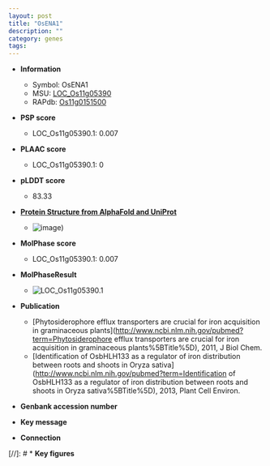```yaml
---
layout: post
title: "OsENA1"
description: ""
category: genes
tags: 
---
```


* **Information**  
    + Symbol: OsENA1  
    + MSU: [LOC_Os11g05390](http://rice.plantbiology.msu.edu/cgi-bin/ORF_infopage.cgi?orf=LOC_Os11g05390)  
    + RAPdb: [Os11g0151500](http://rapdb.dna.affrc.go.jp/viewer/gbrowse_details/irgsp1?name=Os11g0151500)  

* **PSP score**  
    + LOC_Os11g05390.1: 0.007 

* **PLAAC score**  
    + LOC_Os11g05390.1: 0 

* **pLDDT score**
    + 83.33

* **[Protein Structure from AlphaFold and UniProt](https://www.uniprot.org/uniprotkb/Q0IUK3/entry#structure)**
    + ![image](https://ricepsp.github.io/images/Q0/AF-Q0IUK3-F1.png))

* **MolPhase score**
    + LOC_Os11g05390.1: 0.007

* **MolPhaseResult**
    + ![LOC_Os11g05390.1](https://ricepsp.github.io/pictures/LOC_Os11g/LOC_Os11g05390.1.png)

* **Publication**  
    + [Phytosiderophore efflux transporters are crucial for iron acquisition in graminaceous plants](http://www.ncbi.nlm.nih.gov/pubmed?term=Phytosiderophore efflux transporters are crucial for iron acquisition in graminaceous plants%5BTitle%5D), 2011, J Biol Chem.
    + [Identification of OsbHLH133 as a regulator of iron distribution between roots and shoots in Oryza sativa](http://www.ncbi.nlm.nih.gov/pubmed?term=Identification of OsbHLH133 as a regulator of iron distribution between roots and shoots in Oryza sativa%5BTitle%5D), 2013, Plant Cell Environ.

* **Genbank accession number**  

* **Key message**  

* **Connection**  

[//]: # * **Key figures**  


